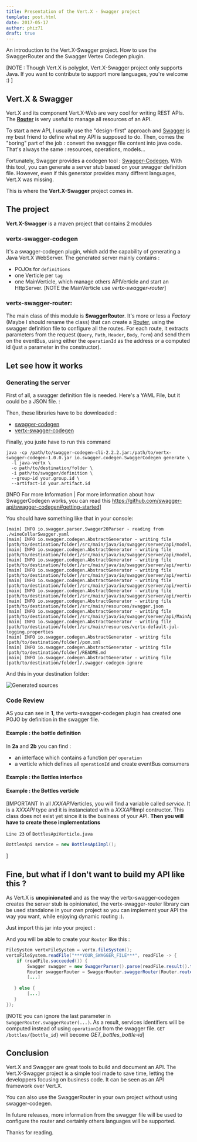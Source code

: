 ```yaml
---
title: Presentation of the Vert.X - Swagger project
template: post.html
date: 2017-05-17
author: phiz71
draft: true
---
```


An introduction to the Vert.X-Swagger project. How to use the SwaggerRouter and the Swagger Vertex Codegen plugin.

[NOTE : Though Vert.X is polyglot, Vert.X-Swagger project only supports Java. 
If you want to contribute to support more languages, you're welcome :) ] 

## Vert.X & Swagger
Vert.X and its component Vert.X-Web are very cool for writing REST APIs. The  **[Router](http://vertx.io/docs/apidocs/io/vertx/ext/web/Router.html)** is very useful to manage all resources of an API.

To start a new API, I usually use the "design-first" approach and [Swagger](http://swagger.io/specification/) is my best friend to define what my API is supposed to do. Then, comes the "boring" part of the job : convert the swagger file content into java code. That's always the same : resources, operations, models...

Fortunately, Swagger provides a codegen tool : [Swagger-Codegen](https://github.com/swagger-api/swagger-codegen). With this tool, you can generate a server stub based on your swagger definition file. 
However, even if this generator provides many diffrent languages, Vert.X was missing.

This is where the **Vert.X-Swagger** project comes in.

## The project
**Vert.X-Swagger** is a maven project that contains 2 modules  

### vertx-swagger-codegen
It's a swagger-codegen plugin, which add the capability of generating a Java Vert.X WebServer.
The generated server mainly contains :
 * POJOs for `definitions`
 * one Verticle per `tag`
 * one MainVerticle, which manage others APIVerticle and start an HttpServer.
[NOTE the MainVerticle use *vertx-swagger-router*]

### vertx-swagger-router:
The main class of this module is **SwaggerRouter**. It's more or less a *Factory* (Maybe I should rename the class) that can create a [Router](http://vertx.io/docs/apidocs/io/vertx/ext/web/Router.html), using the swagger definition file to configure all the routes. For each route, it extracts parameters from the request (`Query`, `Path`, `Header`, `Body`, `Form`) and send them on the eventBus, using either the `operationId` as the address or a computed id (just a parameter in the constructor).

## Let see how it works
### Generating the server
First of all, a swagger definition file is needed. Here's a YAML File, but it could be a JSON file. :
<style type="text/css">
  .gist-file
  .gist-data {max-height: 500px;}
</style>
<script src="https://gist.github.com/phiz71/6c654f3da2d4124d3fe65e5aaaaedf55.js"></script>

Then, these libraries have to be downloaded :
 * [swagger-codegen](http://central.maven.org/maven2/io/swagger/swagger-codegen-cli/2.2.2/swagger-codegen-cli-2.2.2.jar)
 * [vertx-swagger-codegen](http://central.maven.org/maven2/com/github/phiz71/vertx-swagger-codegen/1.0.0/vertx-swagger-codegen-1.0.0.jar)

Finally, you juste have to run this command
```
java -cp /path/to/swagger-codegen-cli-2.2.2.jar:/path/to/vertx-swagger-codegen-1.0.0.jar io.swagger.codegen.SwaggerCodegen generate \
  -l java-vertx \
  -o path/to/destination/folder \
  -i path/to/swagger/definition \
  --group-id your.group.id \
  --artifact-id your.artifact.id
```

[INFO For more Information | For more information about how SwaggerCodegen works, you can read this https://github.com/swagger-api/swagger-codegen#getting-started]

You should have something like that in your console:
```
[main] INFO io.swagger.parser.Swagger20Parser - reading from ./wineCellarSwagger.yaml
[main] INFO io.swagger.codegen.AbstractGenerator - writing file [path/to/destination/folder]/src/main/java/io/swagger/server/api/model/Bottle.java
[main] INFO io.swagger.codegen.AbstractGenerator - writing file [path/to/destination/folder]/src/main/java/io/swagger/server/api/model/CellarInformation.java
[main] INFO io.swagger.codegen.AbstractGenerator - writing file [path/to/destination/folder]/src/main/java/io/swagger/server/api/verticle/BottlesApi.java
[main] INFO io.swagger.codegen.AbstractGenerator - writing file [path/to/destination/folder]/src/main/java/io/swagger/server/api/verticle/BottlesApiVerticle.java
[main] INFO io.swagger.codegen.AbstractGenerator - writing file [path/to/destination/folder]/src/main/java/io/swagger/server/api/verticle/InformationApi.java
[main] INFO io.swagger.codegen.AbstractGenerator - writing file [path/to/destination/folder]/src/main/java/io/swagger/server/api/verticle/InformationApiVerticle.java
[main] INFO io.swagger.codegen.AbstractGenerator - writing file [path/to/destination/folder]/src/main/resources/swagger.json
[main] INFO io.swagger.codegen.AbstractGenerator - writing file [path/to/destination/folder]/src/main/java/io/swagger/server/api/MainApiVerticle.java
[main] INFO io.swagger.codegen.AbstractGenerator - writing file [path/to/destination/folder]/src/main/resources/vertx-default-jul-logging.properties
[main] INFO io.swagger.codegen.AbstractGenerator - writing file [path/to/destination/folder]/pom.xml
[main] INFO io.swagger.codegen.AbstractGenerator - writing file [path/to/destination/folder]/README.md
[main] INFO io.swagger.codegen.AbstractGenerator - writing file [path/to/destination/folder]/.swagger-codegen-ignore
```
And this in your destination folder:

![Generated sources](/assets/blog/vertx-swagger-presentation/GeneratedProject.png)

### Code Review
AS you can see in **1**,  the vertx-swagger-codegen plugin has created one POJO by definition in the swagger file.
#### Example : the bottle definition 
<script src="https://gist.github.com/phiz71/eabafda440b24881126089128d677121.js"></script>

In **2a** and **2b** you can find :
 * an interface which contains a function per `operation`
 * a verticle which defines all `operationId` and create eventBus consumers 

#### Example : the Bottles interface
<script src="https://gist.github.com/phiz71/be1ca2f550f44aea7fb2710b383e26ed.js"></script>

#### Example : the Bottles verticle
<script src="https://gist.github.com/phiz71/c0aadbb4f26ebed8e2e145d0b4a8d210.js"></script>

[IMPORTANT In all *XXXAPI*Verticles, you will find a variable called *service*. It is a *XXXAPI* type and it is instanciated with a *XXXAPI*Impl contructor. This class does not exist yet since it is the business of your API.
**Then you will have to create these implementations**

`Line 23` of `BottlesApiVerticle.java` 
```java
BottlesApi service = new BottlesApiImpl();
```
]

## Fine, but what if I don't want to build my API like this ?
As Vert.X is **unopinionated** and as the way the vertx-swagger-codegen creates the server stub **is** opinionated, the vertx-swagger-router library can be used standalone in your own project so you can implement your API the way you want, while enjoying dynamic routing :).

Just import this jar into your project :
<script src="https://gist.github.com/phiz71/56e723362a1d1370c7262bff246fb087.js"></script>

And you will be able to create your `Router` like this :
```java
FileSystem vertxFileSystem = vertx.fileSystem();
vertxFileSystem.readFile("***YOUR_SWAGGER_FILE***", readFile -> {
    if (readFile.succeeded()) {
        Swagger swagger = new SwaggerParser().parse(readFile.result().toString(Charset.forName("utf-8"))); // assuming your swagger file is UTF-8 encoded ;)
        Router swaggerRouter = SwaggerRouter.swaggerRouter(Router.router(vertx), swagger, vertx.eventBus(), new OperationIdServiceIdResolver());
        [...]     
      
   } else {
        [...]
   }
});
```
[NOTE you can ignore the last parameter in `SwaggerRouter.swaggerRouter(...)`. As a result, services identifiers will be computed instead of using `operationId` from the swagger file. `GET /bottles/{bottle_id}` will become *GET_bottles_bottle-id*]

## Conclusion
Vert.X and Swagger are great tools to build and document an API. The Vert.X-Swagger project is a simple tool made to save time, letting the developpers focusing on business code.
It can be seen as an API framework over Vert.X.

You can also use the SwaggerRouter in your own project without using swagger-codegen.

In future releases, more information from the swagger file will be used to configure the router and certainly others languages will be supported.

Thanks for reading.